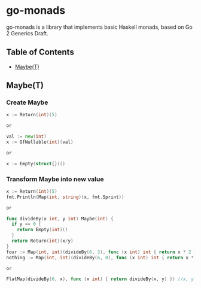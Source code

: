 # go-monads
go-monads is a library that implements basic Haskell monads, based on Go 2 Generics Draft.

## Table of Contents

* [Maybe(T)](#maybet)

## Maybe(T)

### Create Maybe
```go
x := Return(int)(5)

or

val := new(int)
x := OfNullable(int)(val)

or

x := Empty(struct{})()
```

### Transform Maybe into new value
```go
x := Return(int)(5)
fmt.Println(Map(int, string)(x, fmt.Sprint))

or

func divideBy(x int, y int) Maybe(int) {
  if y == 0 { 
    return Empty(int)() 
  }
  return Return(int)(x/y)
}
four := Map(int, int)(divideBy(6, 3), func (x int) int { return x * 2 }) //four equals Just{obj: 4}
nothing := Map(int, int)(divideBy(6, 0), func (x int) int { return x * 2 }) //nothing equals Nothing{}

or

FlatMap(divideBy(6, x), func (x int) { return divideBy(x, y) }) //x, y are some unknown integers, might be zeros
```